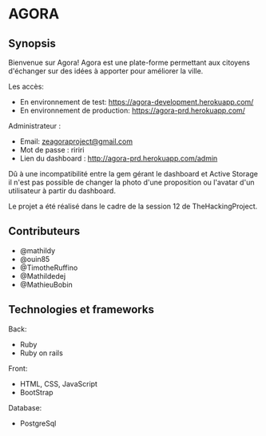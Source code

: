 # AGORA

## Synopsis

Bienvenue sur Agora! Agora est une plate-forme permettant aux citoyens d'échanger sur des idées à apporter pour améliorer la ville.

Les accès: 
* En environnement de test: https://agora-development.herokuapp.com/
* En environnement de production: https://agora-prd.herokuapp.com/

Administrateur :
* Email: zeagoraproject@gmail.com
* Mot de passe : ririri
* Lien du dashboard : http://agora-prd.herokuapp.com/admin

Dû à une incompatibilité entre la gem gérant le dashboard et Active Storage il n'est pas possible de changer la photo d'une proposition ou l'avatar d'un utilisateur à partir du dashboard.

Le projet a été réalisé dans le cadre de la session 12 de TheHackingProject.

## Contributeurs

* @mathildy
* @ouin85
* @TimotheRuffino
* @Mathildedej
* @MathieuBobin

## Technologies et frameworks

Back: 
* Ruby
* Ruby on rails

Front:
* HTML, CSS, JavaScript
* BootStrap

Database:
* PostgreSql
